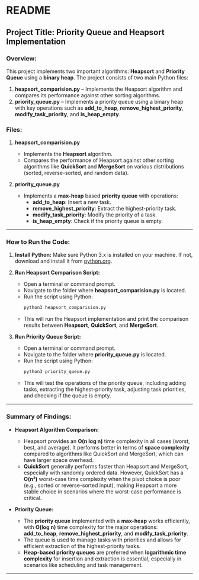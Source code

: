 
# README

## Project Title: **Priority Queue and Heapsort Implementation**

### **Overview:**
This project implements two important algorithms: **Heapsort** and **Priority Queue** using a **binary heap**. The project consists of two main Python files:
1. **heapsort_comparision.py** – Implements the Heapsort algorithm and compares its performance against other sorting algorithms.
2. **priority_queue.py** – Implements a priority queue using a binary heap with key operations such as **add_to_heap**, **remove_highest_priority**, **modify_task_priority**, and **is_heap_empty**.

### **Files:**
1. **heapsort_comparision.py**
   - Implements the **Heapsort** algorithm.
   - Compares the performance of Heapsort against other sorting algorithms like **QuickSort** and **MergeSort** on various distributions (sorted, reverse-sorted, and random data).

2. **priority_queue.py**
   - Implements a **max-heap** based **priority queue** with operations:
     - **add_to_heap**: Insert a new task.
     - **remove_highest_priority**: Extract the highest-priority task.
     - **modify_task_priority**: Modify the priority of a task.
     - **is_heap_empty**: Check if the priority queue is empty.

---

### **How to Run the Code:**

1. **Install Python:**
   Make sure Python 3.x is installed on your machine. If not, download and install it from [python.org](https://www.python.org/).

2. **Run Heapsort Comparison Script:**
   - Open a terminal or command prompt.
   - Navigate to the folder where **heapsort_comparision.py** is located.
   - Run the script using Python:
     ```bash
     python3 heapsort_comparision.py
     ```
   - This will run the Heapsort implementation and print the comparison results between **Heapsort**, **QuickSort**, and **MergeSort**.

3. **Run Priority Queue Script:**
   - Open a terminal or command prompt.
   - Navigate to the folder where **priority_queue.py** is located.
   - Run the script using Python:
     ```bash
     python3 priority_queue.py
     ```
   - This will test the operations of the priority queue, including adding tasks, extracting the highest-priority task, adjusting task priorities, and checking if the queue is empty.

---

### **Summary of Findings:**

- **Heapsort Algorithm Comparison:**
  - Heapsort provides an **O(n log n)** time complexity in all cases (worst, best, and average). It performs better in terms of **space complexity** compared to algorithms like QuickSort and MergeSort, which can have larger space overhead.
  - **QuickSort** generally performs faster than Heapsort and MergeSort, especially with randomly ordered data. However, QuickSort has a **O(n²)** worst-case time complexity when the pivot choice is poor (e.g., sorted or reverse-sorted input), making Heapsort a more stable choice in scenarios where the worst-case performance is critical.

- **Priority Queue:**
  - The **priority queue** implemented with a **max-heap** works efficiently, with **O(log n)** time complexity for the major operations: **add_to_heap**, **remove_highest_priority**, and **modify_task_priority**.
  - The queue is used to manage tasks with priorities and allows for efficient extraction of the highest-priority tasks.
  - **Heap-based priority queues** are preferred when **logarithmic time complexity** for insertion and extraction is essential, especially in scenarios like scheduling and task management.

---
